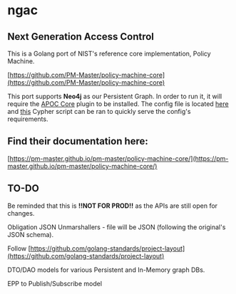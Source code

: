 # ngac

## Next Generation Access Control

This is a Golang port of NIST's reference core implementation, Policy Machine.

[https://github.com/PM-Master/policy-machine-core](https://github.com/PM-Master/policy-machine-core)

This port supports **Neo4j** as our Persistent Graph. In order to run it, it will require the [APOC Core](https://neo4j.com/labs/apoc/4.1/installation/) plugin to be installed. The config file is located [here](https://github.com/jtejido/github.com/jtejido/ngac/tree/master/configs) and [this](https://github.com/jtejido/github.com/jtejido/ngac/tree/master/scripts) Cypher script can be ran to quickly serve the config's requirements.

## Find their documentation here:

[https://pm-master.github.io/pm-master/policy-machine-core/](https://pm-master.github.io/pm-master/policy-machine-core/)

## TO-DO

Be reminded that this is **!!NOT FOR PROD!!** as the APIs are still open for changes.

Obligation JSON Unmarshallers - file will be JSON (following the original's JSON schema).

Follow [https://github.com/golang-standards/project-layout](https://github.com/golang-standards/project-layout)

DTO/DAO models for various Persistent and In-Memory graph DBs.

EPP to Publish/Subscribe model
